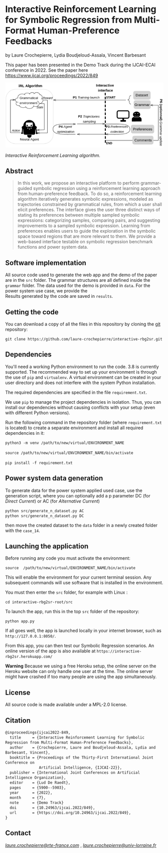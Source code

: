 # Interactive Reinforcement Learning for Symbolic Regression from Multi-Format Human-Preference Feedbacks

by 
Laure Crochepierre, 
Lydia Boudjeloud-Assala, 
Vincent Barbesant 

This paper has been presented in the Demo Track during the IJCAI-ECAI conference in 2022. 
See the paper here <https://www.ijcai.org/proceedings/2022/849>

![](figures/interactive_rl_process.png)

*Interactive Reinforcement Learning algorithm.*


## Abstract

> In this work, we propose an interactive platform to perform grammar-guided symbolic regression using a reinforcement learning approach from human-preference feedback. To do so, a reinforcement learning algorithm iteratively generates symbolic expressions, modeled as trajectories constrained by grammatical rules, from which a user shall elicit preferences. The interface gives the user three distinct ways of stating its preferences between multiple sampled symbolic expressions: categorizing samples, comparing pairs, and suggesting improvements to a sampled symbolic expression. Learning from preferences enables users to guide the exploration in the symbolic space toward regions that are more relevant to them. We provide a web-based interface testable on symbolic regression benchmark functions and power system data. 


## Software implementation

All source code used to generate the web app and the demo of the paper are in
the `src` folder.
The grammar structures are all defined inside the `grammar` folder.
The data used for the demo is provided in `data`. For the power system use case, we provide the  
Results generated by the code are saved in `results`.


## Getting the code

You can download a copy of all the files in this repository by cloning the
[git](https://git-scm.com/) repository:

    git clone https://github.com/laure-crochepierre/interactive-rbg2sr.git


## Dependencies

You'll need a working Python environment to run the code. 3.8 is currently supported.
The recommended way to set up your environment is through the use of `pip` and `virtualenv`.
A virtual environment can be created in your user directory and does not interfere with
the system Python installation.

The required dependencies are specified in the file `requirement.txt`.

We use `pip` to manage the project dependencies in
isolation.
Thus, you can install our dependencies without causing conflicts with your
setup (even with different Python versions).

Run the following command in the repository folder (where `requirement.txt`
is located) to create a separate environment and install all required
dependencies in it:

    python3 -m venv /path/to/new/virtual/ENVIRONMENT_NAME

    source /path/to/new/virtual/ENVIRONMENT_NAME/bin/activate

    pip install -f requirement.txt

## Power system data generation 
To generate data for the power system applied used case, use the generation script, where you can optionally add a p
parameter DC (for *Direct Current*) or AC (for *Alternative Current*)

    python src/generate_n_dataset.py AC
    python src/generate_n_dataset.py DC

then move the created dataset to the `data` folder in a newly created folder with the `case_14`. 

## Launching the application

Before running any code you must activate the environment:

    source  /path/to/new/virtual/ENVIRONMENT_NAME/bin/activate

This will enable the environment for your current terminal session.
Any subsequent commands will use software that is installed in the environment.

You must then enter the `src` folder, for example with Linux :

    cd interactive-rbg2sr-root/src 

To launch the app, run this in the top `src` folder of the repository:

    python app.py

If all goes well, the app is launched locally in your internet browser, such as `http://127.0.0.1:8050/`.

From this app, you can then test our Symbolic Regression scenarios. An online version of the app is also available at `https://interactive-rbg2sr.herokuapp.com/`

**Warning** Because we using a free Heroku setup, the online server on the Heroku website can only handle one user at 
the time. The online server might have crashed if too many people are using the app simultaneously.

## License

All source code is made available under a MPL-2.0 license.

## Citation

    @inproceedings{ijcai2022-849,
      title     = {Interactive Reinforcement Learning for Symbolic Regression from Multi-Format Human-Preference Feedbacks},
      author    = {Crochepierre, Laure and Boudjeloud-Assala, Lydia and Barbesant, Vincent},
      booktitle = {Proceedings of the Thirty-First International Joint Conference on
                   Artificial Intelligence, {IJCAI-22}},
      publisher = {International Joint Conferences on Artificial Intelligence Organization},
      editor    = {Lud De Raedt},
      pages     = {5900--5903},
      year      = {2022},
      month     = {7},
      note      = {Demo Track}
      doi       = {10.24963/ijcai.2022/849},
      url       = {https://doi.org/10.24963/ijcai.2022/849},
    }

## Contact 
*laure.crochepierre@rte-france.com* , 
*laure.crochepierre@univ-lorraine.fr*